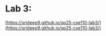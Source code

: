 # Lab 3:

[https://srideep9.github.io/sp25-cse110-lab3/](https://srideep9.github.io/sp25-cse110-lab3/)
